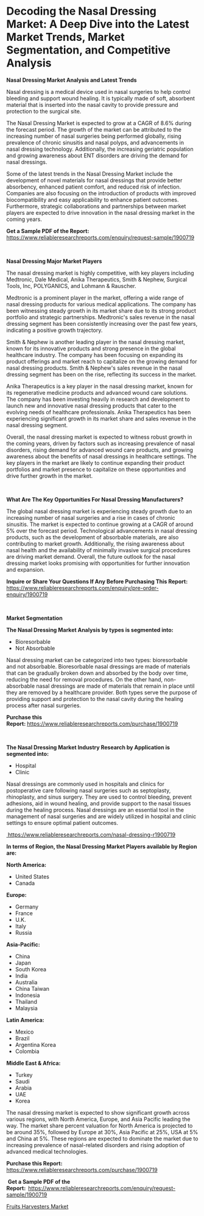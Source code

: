 <p><h1>Decoding the Nasal Dressing Market: A Deep Dive into the Latest Market Trends, Market Segmentation, and Competitive Analysis</h1></p><p><strong>Nasal Dressing Market Analysis and Latest Trends</strong></p>
<p><p>Nasal dressing is a medical device used in nasal surgeries to help control bleeding and support wound healing. It is typically made of soft, absorbent material that is inserted into the nasal cavity to provide pressure and protection to the surgical site.</p><p>The Nasal Dressing Market is expected to grow at a CAGR of 8.6% during the forecast period. The growth of the market can be attributed to the increasing number of nasal surgeries being performed globally, rising prevalence of chronic sinusitis and nasal polyps, and advancements in nasal dressing technology. Additionally, the increasing geriatric population and growing awareness about ENT disorders are driving the demand for nasal dressings.</p><p>Some of the latest trends in the Nasal Dressing Market include the development of novel materials for nasal dressings that provide better absorbency, enhanced patient comfort, and reduced risk of infection. Companies are also focusing on the introduction of products with improved biocompatibility and easy applicability to enhance patient outcomes. Furthermore, strategic collaborations and partnerships between market players are expected to drive innovation in the nasal dressing market in the coming years.</p></p>
<p><strong>Get a Sample PDF of the Report:&nbsp;</strong> <a href="https://www.reliableresearchreports.com/enquiry/request-sample/1900719">https://www.reliableresearchreports.com/enquiry/request-sample/1900719</a></p>
<p>&nbsp;</p>
<p><strong>Nasal Dressing Major Market Players</strong></p>
<p><p>The nasal dressing market is highly competitive, with key players including Medtronic, Dale Medical, Anika Therapeutics, Smith & Nephew, Surgical Tools, Inc, POLYGANICS, and Lohmann & Rauscher. </p><p>Medtronic is a prominent player in the market, offering a wide range of nasal dressing products for various medical applications. The company has been witnessing steady growth in its market share due to its strong product portfolio and strategic partnerships. Medtronic's sales revenue in the nasal dressing segment has been consistently increasing over the past few years, indicating a positive growth trajectory.</p><p>Smith & Nephew is another leading player in the nasal dressing market, known for its innovative products and strong presence in the global healthcare industry. The company has been focusing on expanding its product offerings and market reach to capitalize on the growing demand for nasal dressing products. Smith & Nephew's sales revenue in the nasal dressing segment has been on the rise, reflecting its success in the market.</p><p>Anika Therapeutics is a key player in the nasal dressing market, known for its regenerative medicine products and advanced wound care solutions. The company has been investing heavily in research and development to launch new and innovative nasal dressing products that cater to the evolving needs of healthcare professionals. Anika Therapeutics has been experiencing significant growth in its market share and sales revenue in the nasal dressing segment.</p><p>Overall, the nasal dressing market is expected to witness robust growth in the coming years, driven by factors such as increasing prevalence of nasal disorders, rising demand for advanced wound care products, and growing awareness about the benefits of nasal dressings in healthcare settings. The key players in the market are likely to continue expanding their product portfolios and market presence to capitalize on these opportunities and drive further growth in the market.</p></p>
<p>&nbsp;</p>
<p><strong>What Are The Key Opportunities For Nasal Dressing Manufacturers?</strong></p>
<p><p>The global nasal dressing market is experiencing steady growth due to an increasing number of nasal surgeries and a rise in cases of chronic sinusitis. The market is expected to continue growing at a CAGR of around 5% over the forecast period. Technological advancements in nasal dressing products, such as the development of absorbable materials, are also contributing to market growth. Additionally, the rising awareness about nasal health and the availability of minimally invasive surgical procedures are driving market demand. Overall, the future outlook for the nasal dressing market looks promising with opportunities for further innovation and expansion.</p></p>
<p><strong>Inquire or Share Your Questions If Any Before Purchasing This Report:</strong> <a href="https://www.reliableresearchreports.com/enquiry/pre-order-enquiry/1900719">https://www.reliableresearchreports.com/enquiry/pre-order-enquiry/1900719</a></p>
<p>&nbsp;</p>
<p><strong>Market Segmentation</strong></p>
<p><strong>The Nasal Dressing Market Analysis by types is segmented into:</strong></p>
<p><ul><li>Bioresorbable</li><li>Not Absorbable</li></ul></p>
<p><p>Nasal dressing market can be categorized into two types: bioresorbable and not absorbable. Bioresorbable nasal dressings are made of materials that can be gradually broken down and absorbed by the body over time, reducing the need for removal procedures. On the other hand, non-absorbable nasal dressings are made of materials that remain in place until they are removed by a healthcare provider. Both types serve the purpose of providing support and protection to the nasal cavity during the healing process after nasal surgeries.</p></p>
<p><strong>Purchase this Report:&nbsp;</strong><a href="https://www.reliableresearchreports.com/purchase/1900719">https://www.reliableresearchreports.com/purchase/1900719</a></p>
<p>&nbsp;</p>
<p><strong>The Nasal Dressing Market Industry Research by Application is segmented into:</strong></p>
<p><ul><li>Hospital</li><li>Clinic</li></ul></p>
<p><p>Nasal dressings are commonly used in hospitals and clinics for postoperative care following nasal surgeries such as septoplasty, rhinoplasty, and sinus surgery. They are used to control bleeding, prevent adhesions, aid in wound healing, and provide support to the nasal tissues during the healing process. Nasal dressings are an essential tool in the management of nasal surgeries and are widely utilized in hospital and clinic settings to ensure optimal patient outcomes.</p></p>
<p><a href="https://www.reliableresearchreports.com/nasal-dressing-r1900719">&nbsp;https://www.reliableresearchreports.com/nasal-dressing-r1900719</a></p>
<p><strong>In terms of Region, the Nasal Dressing Market Players available by Region are:</strong></p>
<p>
    <p> <strong> North America: </strong>
        <ul>
            <li>United States</li>
            <li>Canada</li>
        </ul>
        </p> 
    <p> <strong> Europe: </strong>
        <ul>
            <li>Germany</li>
            <li>France</li>
            <li>U.K.</li>
            <li>Italy</li>
            <li>Russia</li>
        </ul>
        </p> 
    <p> <strong> Asia-Pacific: </strong>
        <ul>
            <li>China</li>
            <li>Japan</li>
            <li>South Korea</li>
            <li>India</li>
            <li>Australia</li>
            <li>China Taiwan</li>
            <li>Indonesia</li>
            <li>Thailand</li>
            <li>Malaysia</li>
        </ul>
        </p> 
    <p> <strong> Latin America: </strong>
        <ul>
            <li>Mexico</li>
            <li>Brazil</li>
            <li>Argentina Korea</li>
            <li>Colombia</li>
        </ul>
        </p> 
    <p> <strong> Middle East & Africa: </strong>
        <ul>
            <li>Turkey</li>
            <li>Saudi</li>
            <li>Arabia</li>
            <li>UAE</li>
            <li>Korea</li>
        </ul>
    </p>
    </p>
<p><p>The nasal dressing market is expected to show significant growth across various regions, with North America, Europe, and Asia Pacific leading the way. The market share percent valuation for North America is projected to be around 35%, followed by Europe at 30%, Asia Pacific at 25%, USA at 5% and China at 5%. These regions are expected to dominate the market due to increasing prevalence of nasal-related disorders and rising adoption of advanced medical technologies.</p></p>
<p><strong>Purchase this Report: </strong><a href="https://www.reliableresearchreports.com/purchase/1900719">https://www.reliableresearchreports.com/purchase/1900719</a></p>
<p>&nbsp;<strong>Get a Sample PDF of the Report:&nbsp;&nbsp;</strong><a href="https://www.reliableresearchreports.com/enquiry/request-sample/1900719">https://www.reliableresearchreports.com/enquiry/request-sample/1900719</a></p>
<p><strong></strong></p>
<p><p><a href="https://github.com/LaceyZemlak1/Market-Research-Report-List-1/blob/main/fruits-harvesters-market.md">Fruits Harvesters Market</a></p></p>
